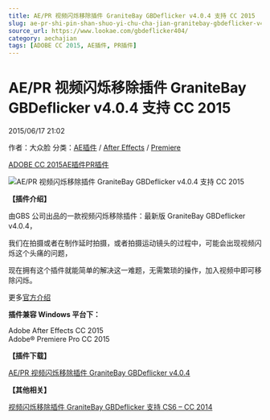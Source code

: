 ```yaml
---
title: AE/PR 视频闪烁移除插件 GraniteBay GBDeflicker v4.0.4 支持 CC 2015
slug: ae-pr-shi-pin-shan-shuo-yi-chu-cha-jian-granitebay-gbdeflicker-v4-0-4-zhi-chi-cc-2015
source_url: https://www.lookae.com/gbdeflicker404/
category: aechajian
tags: [ADOBE CC 2015, AE插件, PR插件]
---
```

# AE/PR 视频闪烁移除插件 GraniteBay GBDeflicker v4.0.4 支持 CC 2015

2015/06/17 21:02

作者：大众脸
分类：[AE插件](https://www.lookae.com/after-effects/aechajian/) / [After Effects](https://www.lookae.com/after-effects/) / [Premiere](https://www.lookae.com/qitarjcj/premierezy/)

[ADOBE CC 2015](https://www.lookae.com/tag/adobe-cc-2015/)[AE插件](https://www.lookae.com/tag/ae%e6%8f%92%e4%bb%b6/)[PR插件](https://www.lookae.com/tag/pr%e6%8f%92%e4%bb%b6/)

![AE/PR 视频闪烁移除插件 GraniteBay GBDeflicker v4.0.4 支持 CC 2015](https://www.lookae.com/wp-content/uploads/2014/03/GBDeflicker.jpg "AE/PR 视频闪烁移除插件 GraniteBay GBDeflicker v4.0.4 支持 CC 2015-LookAE.com")

**【插件介绍】**

由GBS 公司出品的一款视频闪烁移除插件：最新版 GraniteBay GBDeflicker v4.0.4，

我们在拍摄或者在制作延时拍摄，或者拍摄运动镜头的过程中，可能会出现视频闪烁这个头痛的问题，

现在拥有这个插件就能简单的解决这一难题，无需繁琐的操作，加入视频中即可移除闪烁。

更多[官方介绍](http://www.granitebaysoftware.com/products/productgbd.aspx)

**插件兼容 Windows 平台下：**

Adobe After Effects CC 2015  
Adobe® Premiere Pro CC 2015

**【插件下载】**

[AE/PR 视频闪烁移除插件 GraniteBay GBDeflicker v4.0.4](http://www.ctfile.com/file/100552814)

**【其他相关】**

[视频闪烁移除插件 GraniteBay GBDeflicker 支持 CS6 – CC 2014](https://www.lookae.com/gbdeflicker3013/)
